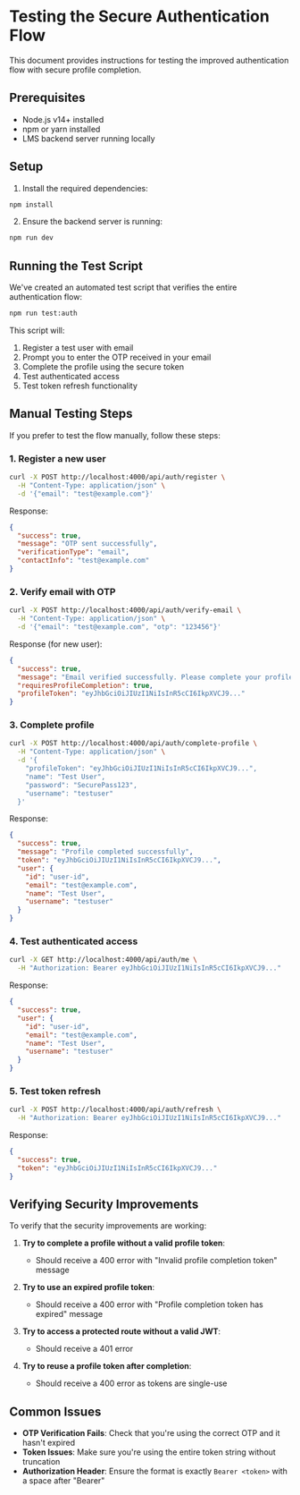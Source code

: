 # Testing the Secure Authentication Flow

This document provides instructions for testing the improved authentication flow with secure profile completion.

## Prerequisites

- Node.js v14+ installed
- npm or yarn installed
- LMS backend server running locally

## Setup

1. Install the required dependencies:

```bash
npm install
```

2. Ensure the backend server is running:

```bash
npm run dev
```

## Running the Test Script

We've created an automated test script that verifies the entire authentication flow:

```bash
npm run test:auth
```

This script will:

1. Register a test user with email
2. Prompt you to enter the OTP received in your email
3. Complete the profile using the secure token
4. Test authenticated access
5. Test token refresh functionality

## Manual Testing Steps

If you prefer to test the flow manually, follow these steps:

### 1. Register a new user

```bash
curl -X POST http://localhost:4000/api/auth/register \
  -H "Content-Type: application/json" \
  -d '{"email": "test@example.com"}'
```

Response:
```json
{
  "success": true,
  "message": "OTP sent successfully",
  "verificationType": "email",
  "contactInfo": "test@example.com"
}
```

### 2. Verify email with OTP

```bash
curl -X POST http://localhost:4000/api/auth/verify-email \
  -H "Content-Type: application/json" \
  -d '{"email": "test@example.com", "otp": "123456"}'
```

Response (for new user):
```json
{
  "success": true,
  "message": "Email verified successfully. Please complete your profile.",
  "requiresProfileCompletion": true,
  "profileToken": "eyJhbGciOiJIUzI1NiIsInR5cCI6IkpXVCJ9..."
}
```

### 3. Complete profile

```bash
curl -X POST http://localhost:4000/api/auth/complete-profile \
  -H "Content-Type: application/json" \
  -d '{
    "profileToken": "eyJhbGciOiJIUzI1NiIsInR5cCI6IkpXVCJ9...",
    "name": "Test User",
    "password": "SecurePass123",
    "username": "testuser"
  }'
```

Response:
```json
{
  "success": true,
  "message": "Profile completed successfully",
  "token": "eyJhbGciOiJIUzI1NiIsInR5cCI6IkpXVCJ9...",
  "user": {
    "id": "user-id",
    "email": "test@example.com",
    "name": "Test User",
    "username": "testuser"
  }
}
```

### 4. Test authenticated access

```bash
curl -X GET http://localhost:4000/api/auth/me \
  -H "Authorization: Bearer eyJhbGciOiJIUzI1NiIsInR5cCI6IkpXVCJ9..."
```

Response:
```json
{
  "success": true,
  "user": {
    "id": "user-id",
    "email": "test@example.com",
    "name": "Test User",
    "username": "testuser"
  }
}
```

### 5. Test token refresh

```bash
curl -X POST http://localhost:4000/api/auth/refresh \
  -H "Authorization: Bearer eyJhbGciOiJIUzI1NiIsInR5cCI6IkpXVCJ9..."
```

Response:
```json
{
  "success": true,
  "token": "eyJhbGciOiJIUzI1NiIsInR5cCI6IkpXVCJ9..."
}
```

## Verifying Security Improvements

To verify that the security improvements are working:

1. **Try to complete a profile without a valid profile token**:
   - Should receive a 400 error with "Invalid profile completion token" message

2. **Try to use an expired profile token**:
   - Should receive a 400 error with "Profile completion token has expired" message

3. **Try to access a protected route without a valid JWT**:
   - Should receive a 401 error

4. **Try to reuse a profile token after completion**:
   - Should receive a 400 error as tokens are single-use

## Common Issues

- **OTP Verification Fails**: Check that you're using the correct OTP and it hasn't expired
- **Token Issues**: Make sure you're using the entire token string without truncation
- **Authorization Header**: Ensure the format is exactly `Bearer <token>` with a space after "Bearer"
